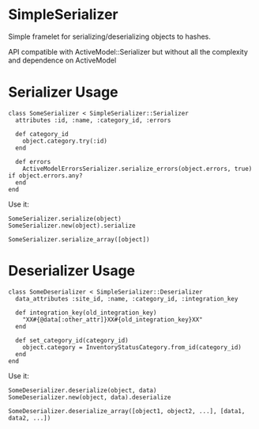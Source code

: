 # SimpleSerializer

Simple framelet for serializing/deserializing objects to hashes.

API compatible with ActiveModel::Serializer but without all the complexity
and dependence on ActiveModel

# Serializer Usage

```
class SomeSerializer < SimpleSerializer::Serializer
  attributes :id, :name, :category_id, :errors

  def category_id
    object.category.try(:id)
  end

  def errors
    ActiveModelErrorsSerializer.serialize_errors(object.errors, true) if object.errors.any?
  end
end
```

Use it:

```
SomeSerializer.serialize(object)
SomeSerializer.new(object).serialize

SomeSerializer.serialize_array([object])
```

# Deserializer Usage

```
class SomeDeserializer < SimpleSerializer::Deserializer
  data_attributes :site_id, :name, :category_id, :integration_key

  def integration_key(old_integration_key)
    "XX#{@data[:other_attr]}XX#{old_integration_key}XX"
  end

  def set_category_id(category_id)
    object.category = InventoryStatusCategory.from_id(category_id)
  end
end
```

Use it:

```
SomeDeserializer.deserialize(object, data)
SomeDeserializer.new(object, data).deserialize

SomeDeserializer.deserialize_array([object1, object2, ...], [data1, data2, ...])
```
